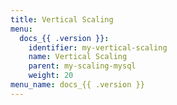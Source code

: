 ```yaml
---
title: Vertical Scaling
menu:
  docs_{{ .version }}:
    identifier: my-vertical-scaling
    name: Vertical Scaling
    parent: my-scaling-mysql
    weight: 20
menu_name: docs_{{ .version }}
---
```

